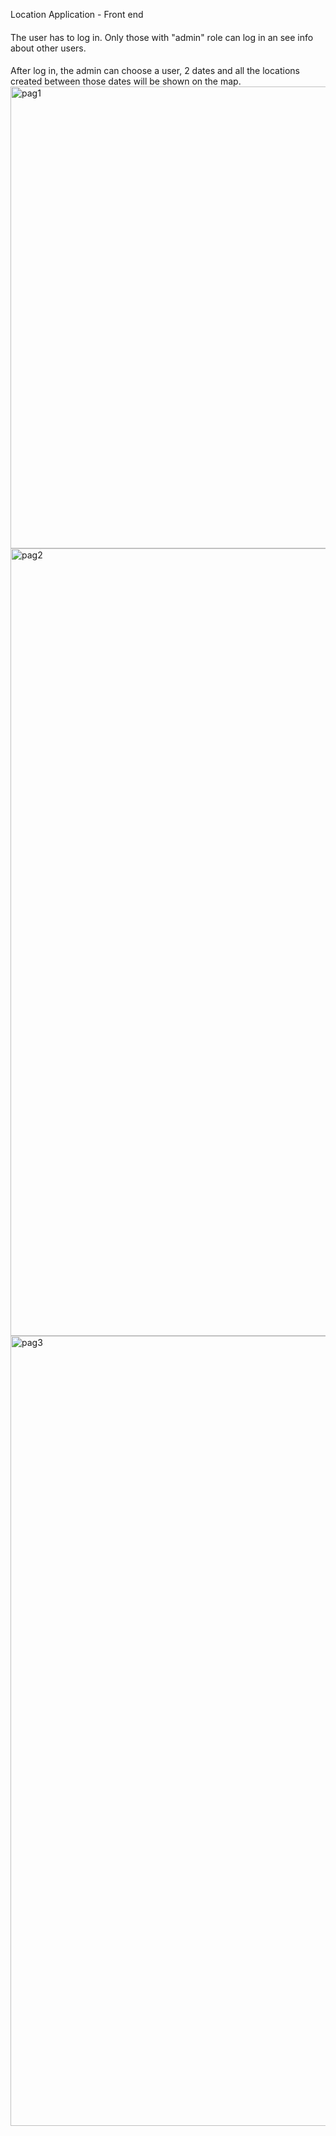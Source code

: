 Location Application - Front end
####
The user has to log in. Only those with "admin" role can log in an see info about other users.
####
After log in, the admin can choose a user, 2 dates and all the locations created between those dates will be shown on the map.
<img width="739" alt="pag1" src="https://user-images.githubusercontent.com/48187656/113331036-1d087300-9328-11eb-9001-f2349df9edbb.png">
<img width="1260" alt="pag2" src="https://user-images.githubusercontent.com/48187656/113331063-27c30800-9328-11eb-992e-e3f99f8c3dd0.png">
<img width="1264" alt="pag3" src="https://user-images.githubusercontent.com/48187656/113331122-36112400-9328-11eb-8699-1655475936f1.png">
